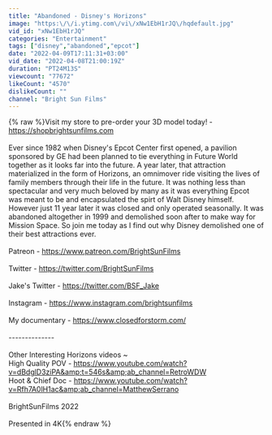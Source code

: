 ```yaml
---
title: "Abandoned - Disney's Horizons"
image: "https:\/\/i.ytimg.com\/vi\/xNw1EbH1rJQ\/hqdefault.jpg"
vid_id: "xNw1EbH1rJQ"
categories: "Entertainment"
tags: ["disney","abandoned","epcot"]
date: "2022-04-09T17:11:31+03:00"
vid_date: "2022-04-08T21:00:19Z"
duration: "PT24M13S"
viewcount: "77672"
likeCount: "4570"
dislikeCount: ""
channel: "Bright Sun Films"
---
```

{% raw %}Visit my store to pre-order your 3D model today! - <a rel="nofollow" target="blank" href="https://shopbrightsunfilms.com">https://shopbrightsunfilms.com</a><br /><br />Ever since 1982 when Disney's Epcot Center first opened, a pavilion sponsored by GE had been planned to tie everything in Future World together as it looks far into the future. A year later, that attraction materialized in the form of Horizons, an omnimover ride visiting the lives of family members through their life in the future. It was nothing less than spectacular and very much beloved by many as it was everything Epcot was meant to be and encapsulated the spirt of Walt Disney himself. However just 11 year later it was closed and only operated seasonally. It was abandoned altogether in 1999 and demolished soon after to make way for Mission Space. So join me today as I find out why Disney demolished one of their best attractions ever.<br /><br />Patreon - <a rel="nofollow" target="blank" href="https://www.patreon.com/BrightSunFilms">https://www.patreon.com/BrightSunFilms</a><br /><br />Twitter - <a rel="nofollow" target="blank" href="https://twitter.com/BrightSunFilms">https://twitter.com/BrightSunFilms</a><br /><br />Jake's Twitter - <a rel="nofollow" target="blank" href="https://twitter.com/BSF_Jake">https://twitter.com/BSF_Jake</a><br /><br />Instagram - <a rel="nofollow" target="blank" href="https://www.instagram.com/brightsunfilms">https://www.instagram.com/brightsunfilms</a><br /><br />My documentary - <a rel="nofollow" target="blank" href="https://www.closedforstorm.com/">https://www.closedforstorm.com/</a><br /><br />--------------<br /><br />Other Interesting Horizons videos ~<br />High Quality POV - <a rel="nofollow" target="blank" href="https://www.youtube.com/watch?v=dBdglD3ziPA&amp;t=546s&amp;ab_channel=RetroWDW">https://www.youtube.com/watch?v=dBdglD3ziPA&amp;t=546s&amp;ab_channel=RetroWDW</a><br />Hoot &amp; Chief Doc - <a rel="nofollow" target="blank" href="https://www.youtube.com/watch?v=Rfh7A0lH1ac&amp;ab_channel=MatthewSerrano">https://www.youtube.com/watch?v=Rfh7A0lH1ac&amp;ab_channel=MatthewSerrano</a><br /><br />BrightSunFilms 2022<br /><br />Presented in 4K{% endraw %}
